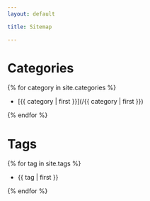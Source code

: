```yaml
---
layout: default

title: Sitemap

---
```


# Categories

{% for category in site.categories %}

* [{{ category | first }}](/{{ category | first }})

{% endfor %}

# Tags

{% for tag in site.tags %}

* {{ tag | first }}

{% endfor %}
